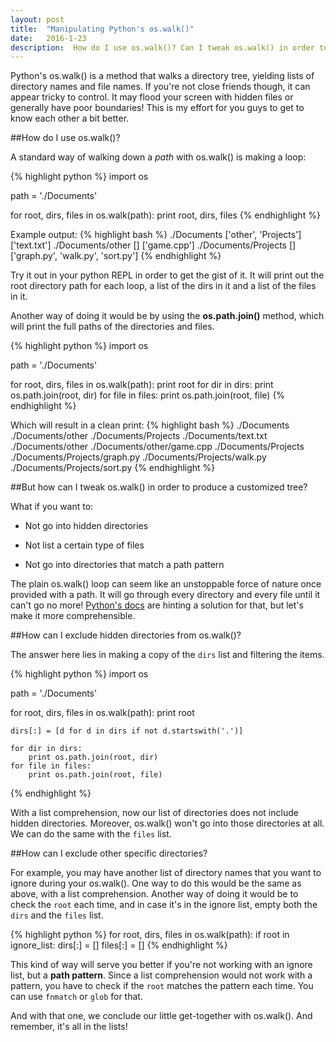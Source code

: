 ```yaml
---
layout: post
title:  "Manipulating Python's os.walk()"
date:   2016-1-23
description:  How do I use os.walk()? Can I tweak os.walk() in order to produce a customized tree? How can I exclude hidden directories from os.walk()?
---
```


Python's os.walk() is a method that walks a directory tree, yielding lists of directory names and file names. If you're not close friends though, it can appear tricky to control. It may flood your screen with hidden files or generally have poor boundaries! This is my effort for you guys to get to know each other a bit better.

##How do I use os.walk()?

A standard way of walking down a *path* with os.walk() is making a loop:

{% highlight python %}
import os

path = './Documents'

for root, dirs, files in os.walk(path):
    print root, dirs, files
{% endhighlight %}


Example output:
{% highlight bash %}
./Documents ['other', 'Projects'] ['text.txt']
./Documents/other [] ['game.cpp']
./Documents/Projects [] ['graph.py', 'walk.py', 'sort.py']
{% endhighlight %}


Try it out in your python REPL in order to get the gist of it. It will print out the root directory path for each loop, a list of the dirs in it and a list of the files in it.

Another way of doing it would be by using the **os.path.join()** method, which will print the full paths of the directories and files.

{% highlight python %}
import os

path = './Documents'

for root, dirs, files in os.walk(path):
    print root
    for dir in dirs:
        print os.path.join(root, dir)
    for file in files:
        print os.path.join(root, file)
{% endhighlight %}

Which will result in a clean print:
{% highlight bash %}
./Documents
./Documents/other
./Documents/Projects
./Documents/text.txt
./Documents/other
./Documents/other/game.cpp
./Documents/Projects
./Documents/Projects/graph.py
./Documents/Projects/walk.py
./Documents/Projects/sort.py
{% endhighlight %}


##But how can I tweak os.walk() in order to produce a customized tree?

What if you want to:

* Not go into hidden directories

* Not list a certain type of files

* Not go into directories that match a path pattern

The plain os.walk() loop can seem like an unstoppable force of nature once provided with a path. It will go through every directory and every file until it can't go no more! [Python's docs][walk] are hinting a solution for that, but let's make it more comprehensible.


##How can I exclude hidden directories from os.walk()?

The answer here lies in making a copy of the `dirs` list and filtering the items.


{% highlight python %}
import os

path = './Documents'

for root, dirs, files in os.walk(path):
    print root

    dirs[:] = [d for d in dirs if not d.startswith('.')]

    for dir in dirs:
        print os.path.join(root, dir)
    for file in files:
        print os.path.join(root, file)
{% endhighlight %}

With a list comprehension, now our list of directories does not include hidden directories. Moreover, os.walk() won't go into those directories at all. We can do the same with the `files` list.

##How can I exclude other specific directories?

For example, you may have another list of directory names that you want to ignore during your os.walk(). One way to do this would be the same as above, with a list comprehension. Another way of doing it would be to check the `root` each time, and in case it's in the ignore list, empty both the `dirs` and the `files` list.

{% highlight python %}
for root, dirs, files in os.walk(path):
    if root in ignore_list:
        dirs[:] = []
        files[:] = []
{% endhighlight %}

This kind of way will serve you better if you're not working with an ignore list, but a **path pattern**. Since a list comprehension would not work with a pattern, you have to check if the `root` matches the pattern each time. You can use `fnmatch` or `glob` for that.

And with that one, we conclude our little get-together with os.walk(). And remember, it's all in the lists!


[walk]: https://docs.python.org/2/library/os.html#os.walk

